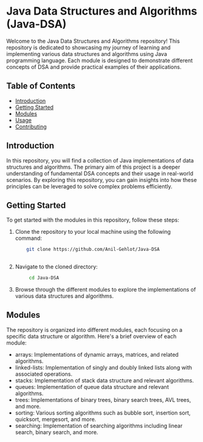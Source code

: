 # Java Data Structures and Algorithms (Java-DSA)

Welcome to the Java Data Structures and Algorithms repository! This repository is dedicated to showcasing my journey of learning and implementing various data structures and algorithms using Java programming language. Each module is designed to demonstrate different concepts of DSA and provide practical examples of their applications.

## Table of Contents

- [Introduction](#introduction)
- [Getting Started](#getting-started)
- [Modules](#modules)
- [Usage](#usage)
- [Contributing](#contributing)

## Introduction

In this repository, you will find a collection of Java implementations of data structures and algorithms. The primary aim of this project is a deeper understanding of fundamental DSA concepts and their usage in real-world scenarios. By exploring this repository, you can gain insights into how these principles can be leveraged to solve complex problems efficiently.

## Getting Started

To get started with the modules in this repository, follow these steps:

1. Clone the repository to your local machine using the following command:

   ```bash
       git clone https://github.com/Anil-Gehlot/Java-DSA
       
2. Navigate to the cloned directory:

    ```bash
         cd Java-DSA
3. Browse through the different modules to explore the implementations of various data structures and algorithms.

## Modules

The repository is organized into different modules, each focusing on a specific data structure or algorithm. Here's a brief overview of each module:

- arrays: Implementations of dynamic arrays, matrices, and related algorithms.
- linked-lists: Implementation of singly and doubly linked lists along with associated operations.
- stacks: Implementation of stack data structure and relevant algorithms.
- queues: Implementation of queue data structure and relevant algorithms.
- trees: Implementations of binary trees, binary search trees, AVL trees, and more.
- sorting: Various sorting algorithms such as bubble sort, insertion sort, quicksort, mergesort, and more.
- searching: Implementation of searching algorithms including linear search, binary search, and more.
